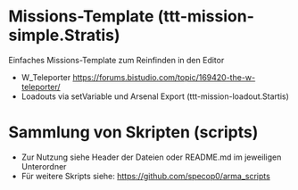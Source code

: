# Missions-Template (ttt-mission-simple.Stratis)
Einfaches Missions-Template zum Reinfinden in den Editor

* W_Teleporter https://forums.bistudio.com/topic/169420-the-w-teleporter/
* Loadouts via setVariable und Arsenal Export (ttt-mission-loadout.Startis)

# Sammlung von Skripten (scripts)

* Zur Nutzung siehe Header der Dateien oder README.md im jeweiligen Unterordner
* Für weitere Skripts siehe: https://github.com/specop0/arma_scripts